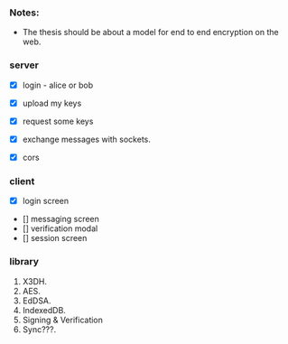 ### Notes:

- The thesis should be about a model for end to end encryption on the web.


### server

- [x] login - alice or bob
- [x] upload my keys
- [x] request some keys
- [x] exchange messages with sockets.
- [x] cors


### client

- [x] login screen
- [] messaging screen
- [] verification modal
- [] session screen

### library

1. X3DH.
2. AES.
3. EdDSA.
4. IndexedDB.
5. Signing & Verification
6. Sync???.
